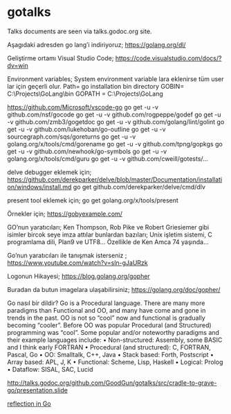# gotalks
Talks documents are seen via talks.godoc.org site.

Aşagıdaki adresden go lang’i indiriyoruz;
https://golang.org/dl/

Geliştirme ortamı Visual Studio Code;
https://code.visualstudio.com/docs/?dv=win

Environment variables;
System environment variable lara eklenirse tüm user lar için geçerli olur.
Path= go installation bin directory
GOBIN= C:\Projects\GoLang\bin
GOPATH = C:\Projects\GoLang

https://github.com/Microsoft/vscode-go
go get -u -v github.com/nsf/gocode
go get -u -v github.com/rogpeppe/godef
go get -u -v github.com/zmb3/gogetdoc
go get -u -v github.com/golang/lint/golint
go get -u -v github.com/lukehoban/go-outline
go get -u -v sourcegraph.com/sqs/goreturns
go get -u -v golang.org/x/tools/cmd/gorename
go get -u -v github.com/tpng/gopkgs
go get -u -v github.com/newhook/go-symbols
go get -u -v golang.org/x/tools/cmd/guru
go get -u -v github.com/cweill/gotests/...

delve debugger eklemek için;
https://github.com/derekparker/delve/blob/master/Documentation/installation/windows/install.md
go get github.com/derekparker/delve/cmd/dlv

present tool eklemek için;
go get golang.org/x/tools/present

Örnekler için;
https://gobyexample.com/

GO’nun yaratıcıları;
Ken Thompson, Rob Pike ve Robert Griesiemer gibi isimler bircok seye imza attılar bunlardan bazıları;
Unix işletim sistemi, C programlama dili, Plan9 ve UTF8... Özellikle de Ken Amca 74 yaşında...

Go’nun yaratıcıları ile tanışmak isterseniz ;
https://www.youtube.com/watch?v=sln-gJaURzk

Logonun Hikayesi;
https://blog.golang.org/gopher

Buradan da butun imagelara ulaşabilirsiniz;
https://golang.org/doc/gopher/

Go nasıl bir dildir?
Go is a Procedural language. There are many more paradigms than Functional and OO, and many have come and gone in trends in the past. OO is not so “cool” now and functional is gradually becoming “cooler”. Before OO was popular Procedural (and Structured) programming was “cool”. Some popular and/or noteworthy paradigms and their example languages include:
•	Non-structured: Assembly, some BASIC and I think early FORTRAN
•	Procedural (and structured): C, FORTRAN, Pascal, Go
•	OO: Smalltalk, C++, Java
•	Stack based: Forth, Postscript
•	Array based: APL, J, K
•	Functional: Scheme, Lisp, Haskell
•	Logical: Prolog
•	Dataflow: SISAL, SAC, Lucid

http://talks.godoc.org/github.com/GoodGun/gotalks/src/cradle-to-grave-go/presentation.slide


[reflection in Go](http://talks.godoc.org/github.com/GoodGun/gotalks/src/cradle-to-grave-go/presentation.slide)
